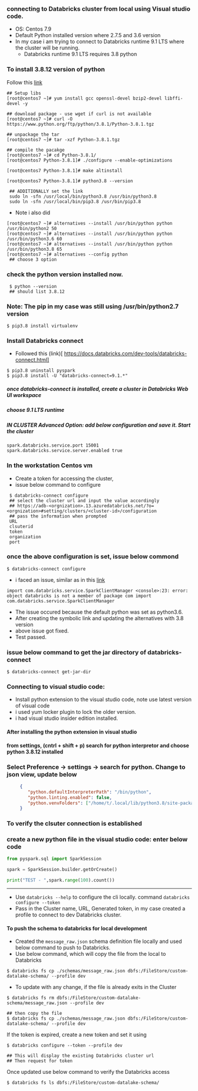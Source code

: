 ### connecting to Databricks cluster from local using Visual studio code.

 - OS: Centos 7.9 
 - Default Python installed version where 2.7.5 and 3.6 version 
 - In my case i am trying to connect to Databricks runtime 9.1 LTS where the cluster will be running.
     - Databricks runtime 9.1 LTS requires 3.8 python

### To install 3.8.12 version of python 
 Follow this [link](https://rakeshjain-devops.medium.com/how-to-install-python-3-on-centos-7-7-using-yum-and-source-and-set-as-default-1dee13396f7)
 
 ```
 ## Setup libs 
 [root@centos7 ~]# yum install gcc openssl-devel bzip2-devel libffi-devel -y

 ## download package - use wget if curl is not available 
 [root@centos7 ~]# curl -O https://www.python.org/ftp/python/3.8.1/Python-3.8.1.tgz

 ## unpackage the tar
 [root@centos7 ~]# tar -xzf Python-3.8.1.tgz
 
 ## compile the pacakge
 [root@centos7 ~]# cd Python-3.8.1/
 [root@centos7 Python-3.8.1]# ./configure --enable-optimizations
 
 [root@centos7 Python-3.8.1]# make altinstall
 
 [root@centos7 Python-3.8.1]# python3.8 --version

  ## ADDITIONALLY set the link
  sudo ln -sfn /usr/local/bin/python3.8 /usr/bin/python3.8
  sudo ln -sfn /usr/local/bin/pip3.8 /usr/bin/pip3.8  
 ```
 
 - Note i also did 
 ```
 [root@centos7 ~]# alternatives --install /usr/bin/python python /usr/bin/python2 50
 [root@centos7 ~]# alternatives --install /usr/bin/python python /usr/bin/python3.6 60
 [root@centos7 ~]# alternatives --install /usr/bin/python python /usr/bin/python3.8 65
 [root@centos7 ~]# alternatives --config python
  ## choose 3 option 
 ```
 ### check the python version installed now.
 ```
  $ python --version
  ## should list 3.8.12
 ```
 
 ### Note: The pip in my case was still using /usr/bin/python2.7 version
 
 ```
 $ pip3.8 install virtualenv
 ```
 
 ### Install Databricks connect 
 - Followed this (link)[ https://docs.databricks.com/dev-tools/databricks-connect.html]
 ```
 $ pip3.8 uninstall pyspark
 $ pip3.8 install -U "databricks-connect=9.1.*"
 ```
 
 ##### once databricks-connect is installed, create a cluster in Databricks Web UI workspace
 ##### choose 9.1 LTS runtime 
 ##### IN CLUSTER Advanced Option: add below configuration and save it. Start the cluster
 ```
 spark.databricks.service.port 15001
 spark.databricks.service.server.enabled true
 ```
 ### In the workstation Centos vm
  - Create a token for accessing the cluster,
  - issue below command to configure 
 ```
  $ databricks-connect configure
  ## select the cluster url and input the value accordingly 
  ## https://adb-<orgnization>.13.azuredatabricks.net/?o=<orgnization>#setting/clusters/<cluster-id>/configuration
  ## pass the information when prompted 
  URL
  clsuterid
  token
  organization
  port
 ```
  ### once the above configuration is set, issue below commond
 ```
 $ databricks-connect configure
 ```
 
  - i faced an issue, similar as in this [link](https://forums.databricks.com/questions/20144/databricks-connect-test-problem.html)
  ```
  import com.databricks.service.SparkClientManager <console>:23: error: object databricks is not a member of package com import com.databricks.service.SparkClientManager
  ```
  - The issue occured because the default python was set as python3.6.
  - After creating the symbolic link and updating the alternatives with 3.8 version
  - above issue got fixed.
  - Test passed.

### issue below command to get the jar directory of databricks-connect
```
$ databricks-connect get-jar-dir
```  
###  Connecting to visual studio code:
   - Install python extension to the visual studio code, note use latest version of visual code
   - i used yum locker plugin to lock the older version.
   - i had visual studio insider edition installed.

#### After installing the python extension in visual studio
#### from settings, (cntrl + shift + p) search for python interpretor and choose python 3.8.12 installed 

### Select Preference -> settings -> search for python. Change to json view, update below
```json
	 {
		"python.defaultInterpreterPath": "/bin/python",
		"python.linting.enabled": false,
		"python.venvFolders": ["/home/t/.local/lib/python3.8/site-packages/pyspark/jars"]
	 }
```

### To verify the clsuter connection is established
### create a new python file in the visual studio code: enter below code

```py
from pyspark.sql import SparkSession

spark = SparkSession.builder.getOrCreate()

print("TEST - ",spark.range(100).count())
```
-------

 - Use `databricks --help` to configure the cli locally. command `databricks configure --token`
 - Pass in the Cluster name, URL, Generated token, in my case created a profile to connect to dev Databricks cluster.

#### To push the schema to databricks for local development
  - Created the `message_raw.json` schema definition file locally and used below command to push to Databricks.
  - Use below command, which will copy the file from the local to Databricks
```
$ databricks fs cp ./schemas/message_raw.json dbfs:/FileStore/custom-datalake-schema/ --profile dev

```

 - To update with any change, if the file is already exits in the Cluster
```
$ databricks fs rm dbfs:/FileStore/custom-datalake-schema/message_raw.json --profile dev

## then copy the file
$ databricks fs cp ./schemas/message_raw.json dbfs:/FileStore/custom-datalake-schema/ --profile dev
```

If the token is expired, create a new token and set it using 
```
$ databricks configure --token --profile dev

## This will display the existing Databricks cluster url
## Then request for token
```

Once updated use below command to verify the Databricks access
```
$ databricks fs ls dbfs:/FileStore/custom-datalake-schema/
```
